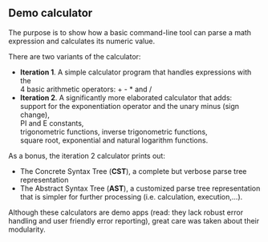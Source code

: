 ## Demo calculator
The purpose is to show how a basic command-line tool can parse a math expression
and calculates its numeric value.

There are two variants of the calculator:
- **Iteration 1**. A simple calculator program that handles expressions with the  
  4 basic arithmetic operators: + - * and /
- **Iteration 2**. A significantly more elaborated calculator that adds:  
 support for the exponentiation operator and the unary minus (sign change),  
 PI and E constants,  
 trigonometric functions, inverse trigonometric functions,  
 square root, exponential and natural logarithm functions.

As a bonus, the iteration 2 calculator prints out:
- The Concrete Syntax Tree (**CST**), a complete but verbose parse tree representation
- The Abstract Syntax Tree (**AST**), a customized parse tree representation that is simpler
for further processing (i.e. calculation, execution,...).

Although these calculators are demo apps (read: they lack robust error handling and user friendly
error reporting), great care was taken about their modularity.
